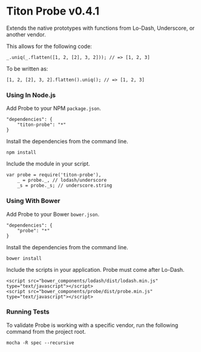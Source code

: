 # Titon Probe v0.4.1 #

Extends the native prototypes with functions from Lo-Dash, Underscore, or another vendor.

This allows for the following code:

```
_.uniq(_.flatten([1, 2, [2], 3, 2])); // => [1, 2, 3]
```

To be written as:

```
[1, 2, [2], 3, 2].flatten().uniq(); // => [1, 2, 3]
```

### Using In Node.js ###

Add Probe to your NPM `package.json`.

```
"dependencies": {
    "titon-probe": "*"
}
```

Install the dependencies from the command line.

```
npm install
```

Include the module in your script.

```
var probe = require('titon-probe'),
    _ = probe._, // lodash/underscore
    _s = probe._s; // underscore.string
```

### Using With Bower ###

Add Probe to your Bower `bower.json`.

```
"dependencies": {
    "probe": "*"
}
```

Install the dependencies from the command line.

```
bower install
```

Include the scripts in your application. Probe must come after Lo-Dash.

```
<script src="bower_components/lodash/dist/lodash.min.js" type="text/javascript"></script>
<script src="bower_components/probe/dist/probe.min.js" type="text/javascript"></script>
```

### Running Tests ###

To validate Probe is working with a specific vendor, run the following command from the project root.

```
mocha -R spec --recursive
```